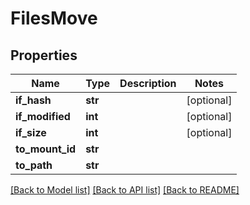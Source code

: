 # FilesMove

## Properties
Name | Type | Description | Notes
------------ | ------------- | ------------- | -------------
**if_hash** | **str** |  | [optional] 
**if_modified** | **int** |  | [optional] 
**if_size** | **int** |  | [optional] 
**to_mount_id** | **str** |  | 
**to_path** | **str** |  | 

[[Back to Model list]](../README.md#documentation-for-models) [[Back to API list]](../README.md#documentation-for-api-endpoints) [[Back to README]](../README.md)

